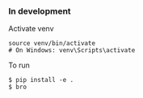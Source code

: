 ### In development

Activate venv
```
source venv/bin/activate  
# On Windows: venv\Scripts\activate
```

To run 
```
$ pip install -e .
$ bro
```
